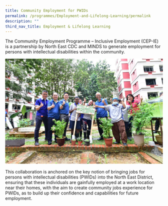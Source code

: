 ```yaml
---
title: Community Employment for PWIDs
permalink: /programmes/Employment-and-Lifelong-Learning/permalink
description: ""
third_nav_title: Employment & Lifelong Learning
---
```

The Community Employment Programme – Inclusive Employment (CEP-IE) is a partnership by North East CDC and MINDS to generate employment for persons with intellectual disabilities within the community. 

![](/images/Media%20Files%20for%20ELL/CEP-IE%20Photo.jpg)

This collaboration is anchored on the key notion of bringing jobs for persons with intellectual disabilities (PWIDs) into the North East District, ensuring that these individuals are gainfully employed at a work location near their homes, with the aim to create community jobs experience for PWIDs, as to build up their confidence and capabilities for future employment.